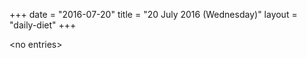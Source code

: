 +++
date = "2016-07-20"
title = "20 July 2016 (Wednesday)"
layout = "daily-diet"
+++


\<no entries\>
